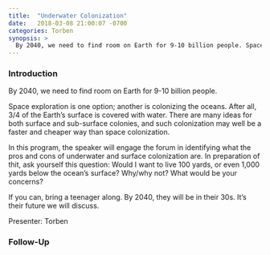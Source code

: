 ```yaml
---
title:  "Underwater Colonization"
date:   2018-03-08 21:00:07 -0700
categories: Torben 
synopsis: >
  By 2040, we need to find room on Earth for 9-10 billion people. Space exploration is one option; another is colonizing the oceans.
---
```


### Introduction

By 2040, we need to find room on Earth for 9-10 billion people. 

Space exploration is one option; another is colonizing the oceans. After all, 3/4 of the Earth’s surface is covered with water. There are many ideas for both surface and sub-surface colonies, and such colonization may well be a faster and cheaper way than space colonization. 

In this program, the speaker will engage the forum in identifying what the pros and cons of underwater and surface colonization are. In preparation of thit, ask yourself this question: Would I want to live 100 yards, or even 1,000 yards below the ocean’s surface? Why/why not? What would be your concerns? 

If you can, bring a teenager along. By 2040, they will be in their 30s. It’s their future we will discuss.

Presenter: Torben

### Follow-Up


